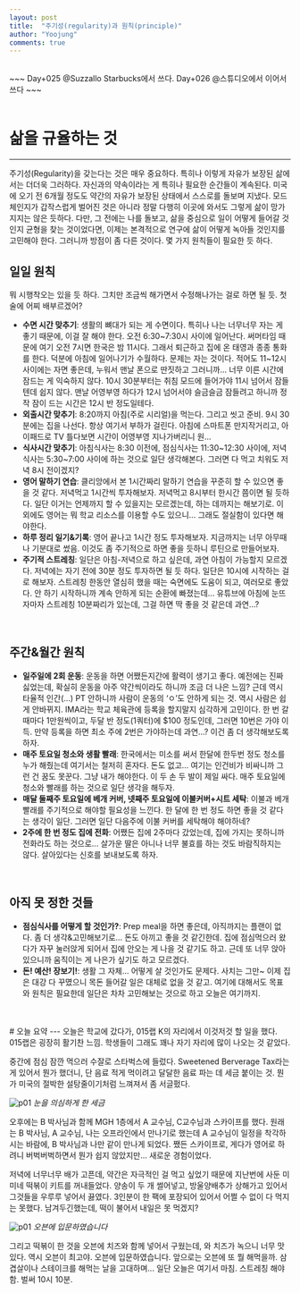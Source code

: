 ```yaml
---
layout: post
title:  "주기성(regularity)과 원칙(principle)"
author: "Yoojung"
comments: true
---
```

<br>
~~~
Day+025 @Suzzallo Starbucks에서 쓰다.
Day+026 @스튜디오에서 이어서 쓰다
~~~
<br>
<br>

# 삶을 규율하는 것
---
주기성(Regularity)을 갖는다는 것은 매우 중요하다. 특히나 이렇게 자유가 보장된 삶에서는 더더욱 그러하다. 자신과의 약속이라는 게 특히나 필요한 순간들이 계속된다. 미국에 오기 전 6개월 정도도 약간의 자유가 보장된 상태에서 스스로를 돌보며 지냈다. 모드 체인지가 갑작스럽게 벌어진 것은 아니라 정말 다행히 이곳에 와서도 그렇게 삶이 망가지지는 않은 듯하다. 다만, 그 전에는 나를 돌보고, 삶을 중심으로 일이 어떻게 들어갈 것인지 균형을 찾는 것이었다면, 이제는 본격적으로 연구에 삶이 어떻게 녹아들 것인지를 고민해야 한다. 그러니까 방점이 좀 다른 것이다. 몇 가지 원칙들이 필요한 듯 하다.
<br>

## 일일 원칙
뭐 시행착오는 있을 듯 하다. 그치만 조금씩 해가면서 수정해나가는 걸로 하면 될 듯. 첫 술에 어찌 배부르겠어?

* **수면 시간 맞추기**: 생활의 뼈대가 되는 게 수면이다. 특히나 나는 너무너무 자는 게 좋기 때문에, 이걸 잘 해야 한다. 오전 6:30~7:30시 사이에 일어난다. 써머타임 때문에 여기 오전 7시면 한국은 밤 11시다. 그래서 퇴근하고 집에 온 태영과 종종 통화를 한다. 덕분에 아침에 일어나기가 수월하다. 문제는 자는 것이다. 적어도 11~12시 사이에는 자면 좋은데, 누워서 맨날 폰으로 딴짓하고 그러니까... 너무 이른 시간에 잠드는 게 익숙하지 않다. 10시 30분부터는 취침 모드에 들어가야 11시 넘어서 잠들텐데 쉽지 않다. 맨날 어영부영 하다가 12시 넘어서야 슬금슬금 잠들려고 하니까 정작 잠이 드는 시간은 12시 반 정도일테다. 
* **외출시간 맞추기**: 8:20까지 아침(주로 시리얼)을 먹는다. 그리고 씻고 준비. 9시 30분에는 집을 나선다. 항상 여기서 부하가 걸린다. 아침에 스마트폰 만지작거리고, 아이패드로 TV 틀다보면 시간이 어영부영 지나가버리니 원... 
* **식사시간 맞추기**: 아침식사는 8:30 이전에, 점심식사는 11:30~12:30 사이에, 저녁 식사는 5:30~7:00 사이에 하는 것으로 일단 생각해본다. 그러면 다 먹고 치워도 저녁 8시 전이겠지? 
* **영어 말하기 연습**: 클리앙에서 본 1시간짜리 말하기 연습을 꾸준히 할 수 있으면 좋을 것 같다. 저녁먹고 1시간씩 투자해보자. 저녁먹고 8시부터 한시간 쯤이면 될 듯하다. 일단 이거는 언제까지 할 수 있을지는 모르겠는데, 하는 데까지는 해보기로. 이외에도 영어는 뭐 학교 리소스를 이용할 수도 있으니... 그래도 절실함이 있다면 해야한다.
* **하루 정리 일기&기록**: 영어 끝나고 1시간 정도 투자해보자. 지금까지는 너무 아무때나 기분대로 썼음. 이것도 좀 주기적으로 하면 좋을 듯하니 루틴으로 만들어보자. 
* **주기적 스트레칭**: 일단은 아침-저녁으로 하고 싶은데, 과연 아침이 가능할지 모르겠다. 저녁에는 자기 전에 30분 정도 투자하면 될 듯 하다. 일단은 10시에 시작하는 걸로 해보자. 스트레칭 한동안 열심히 했을 때는 숙면에도 도움이 되고, 여러모로 좋았다. 안 하기 시작하니까 계속 안하게 되는 순환에 빠졌는데... 유튜브에 아침에 눈뜨자마자 스트레칭 10분짜리가 있는데, 그걸 하면 딱 좋을 것 같은데 과연...?

<br>

## 주간&월간 원칙
* **일주일에 2회 운동**: 운동을 하면 어쨌든지간에 활력이 생기고 좋다. 예전에는 진짜 싫었는데, 확실히 운동을 아주 약간씩이라도 하니까 조금 더 나은 느낌? 근데 역시 타율적 인간(...) PT 안하니까 사람이 운동의 ‘ㅇ’도 안하게 되는 것. 역시 사람은 쉽게 안바뀌지. IMA라는 학교 체육관에 등록을 할지말지 심각하게 고민이다. 한 번 갈때마다 1만원씩이고, 두달 반 정도(1쿼터)에 $100 정도인데, 그러면 10번은 가야 이득. 만약 등록을 하면 최소 주에 2번은 가야하는데 과연...? 이건 좀 더 생각해보도록 하자. 
* **매주 토요일 청소와 생활 빨래**: 한국에서는 미소를 써서 한달에 한두번 정도 청소를 누가 해줬는데 여기서는 철저히 혼자다. 돈도 없고... 여기는 인건비가 비싸니까 그런 건 꿈도 못꾼다. 그냥 내가 해야한다. 이 두 손 두 발이 제일 싸다. 매주 토요일에 청소와 빨래를 하는 것으로 일단 생각을  해두자.
* **매달 둘째주 토요일에 베개 커버, 넷째주 토요일에 이불커버+시트 세탁**: 이불과 베개 빨래를 주기적으로 해야할 필요성을 느낀다. 한 달에 한 번 정도 하면 좋을 것 같다는 생각이 일단. 그러면 일단 다음주에 이불 커버를 세탁해야 해야하네?
* **2주에 한 번 정도 집에 전화**: 어쨌든 집에 2주마다 갔었는데, 집에 가지는 못하니까 전화라도 하는 것으로... 살가운 딸은 아니나 너무 불효를 하는 것도 바람직하지는 않다. 살아있다는 신호를 보내보도록 하자. 

<br>

## 아직 못 정한 것들
* **점심식사를 어떻게 할 것인가?**: Prep meal을 하면 좋은데, 아직까지는 플랜이 없다. 좀 더 생각&고민해보기로... 돈도 아끼고 좋을 것 같긴한데. 집에 점심먹으러 왔다가 자꾸 눌러앉게 되어서 집에 안오는 게 나을 것 같기도 하고. 근데 또 너무 앉아있으니까 움직이는 게 나은가 싶기도 하고 모르겠다.
* **돈! 예산! 장보기!**: 생활 그 자체... 어떻게 살 것인가도 문제다. 사치는 그만~ 이제 집은 대강 다 꾸몄으니 목돈 들어갈 일은 대체로 없을 것 같고. 여기에 대해서도 목표와 원칙은 필요한데 일단은 차차 고민해보는 것으로 하고 오늘은 여기까지. 

<br>
<br>
# 오늘 요약
---
오늘은 학교에 갔다가, 015랩 K의 자리에서 이것저것 할 일을 했다. 015랩은 굉장히 활기찬 느낌. 학생들이 그래도 꽤나 자기 자리에 많이 나오는 것 같았다.

중간에 점심 잠깐 먹으러 수잘로 스타벅스에 들렀다. Sweetened Berverage Tax라는 게 있어서 뭔가 했더니, 단 음료 적게 먹이려고 달달한 음료 파는 데 세금 붙이는 것. 뭔가 미국의 절박한 설탕줄이기처럼 느껴져서 좀 서글펐다. 

![p01]({{site.url}}/assets/2018-03-20-p01.JPG)
_눈을 의심하게 한 세금_
<br>

오후에는 B 박사님과 함께 MGH 1층에서 A 교수님, C교수님과 스카이프를 했다. 원래는 B 박사님, A 교수님, 나는 오프라인에서 만나기로 했는데 A 교수님이 일정을 착각하시는 바람에, B 박사님과 나만 같이 만나게 되었다. 쨌든 스카이프로, 게다가 영어로 하려니 버벅버벅하면서 뭔가 쉽지 않았지만... 새로운 경험이었다. 

저녁에 너무너무 배가 고픈데, 약간은 자극적인 걸 먹고 싶었기 때문에 지난번에 사둔 미미네 떡볶이 키트를 꺼내들었다. 양송이 두 개 썰어넣고, 방울양배추가 상해가고 있어서 그것들을 우루루 넣어서 끓였다. 3인분이 한 팩에 포장되어 있어서 어쩔 수 없이 다 먹지는 못했다. 남겨두긴했는데, 떡이 불어서 내일은 못 먹겠지? 

![p01]({{site.url}}/assets/2018-03-20-p02.jpg)
_오븐에 입문하였습니다_
<br>

그리고 떡볶이 한 것을 오븐에 치즈와 함께 넣어서 구웠는데, 와 치즈가 녹으니 너무 맛있다. 역시 오븐이 최고야. 오븐에 입문하였습니다. 앞으로는 오븐에 또 뭘 해먹을까. 삼겹살이나 스테이크를 해먹는 날을 고대하며... 일단 오늘은 여기서 마침. 스트레칭 해야함. 벌써 10시 10분. 




